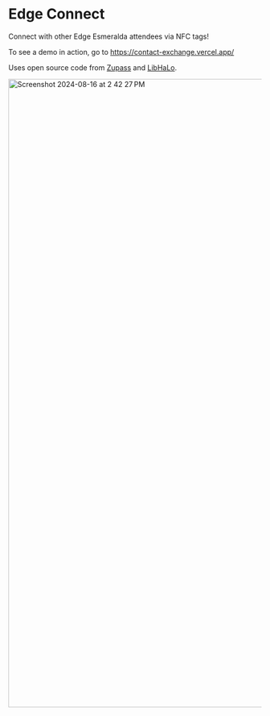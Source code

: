 # Edge Connect

Connect with other Edge Esmeralda attendees via NFC tags!

To see a demo in action, go to https://contact-exchange.vercel.app/

Uses open source code from [Zupass](https://github.com/proofcarryingdata/zupass) and [LibHaLo](https://github.com/arx-research/libhalo).

<img width="1247" alt="Screenshot 2024-08-16 at 2 42 27 PM" src="https://github.com/user-attachments/assets/57949bb5-f0f7-423f-a228-809d52b13e43">
